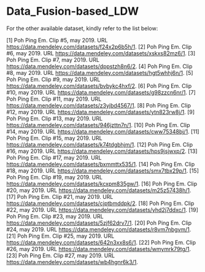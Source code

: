 # Data_Fusion-based_LDW

For the other available dataset, kindly refer to the list below: 

[1] Poh Ping Em. Clip #5, may 2019. URL https://data.mendeley.com/datasets/f24x2p6b5h/1.
[2] Poh Ping Em. Clip #6, may 2019. URL https://data.mendeley.com/datasets/xskxs82mz6/1.
[3] Poh Ping Em. Clip #7, may 2019. URL https://data.mendeley.com/datasets/dppstzh8n6/2.
[4] Poh Ping Em. Clip #8, may 2019. URL https://data.mendeley.com/datasets/hgt5whhj6n/1.
[5] Poh Ping Em. Clip #9, may 2019. URL https://data.mendeley.com/datasets/bvbykc4hxf/2.
[6] Poh Ping Em. Clip #10, may 2019. URL https://data.mendeley.com/datasets/g98zzcn6nr/1.
[7] Poh Ping Em. Clip #11, may 2019. URL https://data.mendeley.com/datasets/z3yjbd4567/1.
[8] Poh Ping Em. Clip #12, may 2019. URL https://data.mendeley.com/datasets/ytn823rw8j/1.
[9] Poh Ping Em. Clip #13, may 2019. URL https://data.mendeley.com/datasets/946jzttn7n/1.
[10] Poh Ping Em. Clip #14, may 2019. URL https://data.mendeley.com/datasets/cww75348bj/1.
[11] Poh Ping Em. Clip #15, may 2019. URL https://data.mendeley.com/datasets/k74tdgbhjm/1.
[12] Poh Ping Em. Clip #16, may 2019. URL https://data.mendeley.com/datasets/hps9jsjwxp/2.
[13] Poh Ping Em. Clip #17, may 2019. URL https://data.mendeley.com/datasets/bxmmttx535/1.
[14] Poh Ping Em. Clip #18, may 2019. URL https://data.mendeley.com/datasets/smx7tbx29p/1.
[15] Poh Ping Em. Clip #19, may 2019. URL https://data.mendeley.com/datasets/kcxpm835gw/1.
[16] Poh Ping Em. Clip #20, may 2019. URL https://data.mendeley.com/datasets/m25z57438h/1.
[17] Poh Ping Em. Clip #21, may 2019. URL https://data.mendeley.com/datasets/cjptbmddpk/2.
[18] Poh Ping Em. Clip #22, may 2019. URL https://data.mendeley.com/datasets/yhd2j7ddxc/1.
[19] Poh Ping Em. Clip #23, may 2019. URL https://data.mendeley.com/datasets/5zjf62drv7/1.
[20] Poh Ping Em. Clip #24, may 2019. URL https://data.mendeley.com/datasets/r8vm7nbgvm/1.
[21] Poh Ping Em. Clip #25, may 2019. URL https://data.mendeley.com/datasets/642n3xx8s6/1.
[22] Poh Ping Em. Clip #26, may 2019. URL https://data.mendeley.com/datasets/wmymrk79tg/1.
[23] Poh Ping Em. Clip #27, may 2019. URL https://data.mendeley.com/datasets/wb4hgnr6k3/1.
